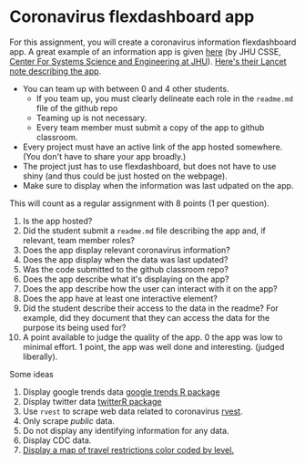 # Coronavirus flexdashboard app

For this assignment, you will create a coronavirus information flexdashboard app. A great example of an information app is given 
[here](https://www.arcgis.com/apps/opsdashboard/index.html#/bda7594740fd40299423467b48e9ecf6) 
(by JHU CSSE, [Center For Systems Science and Engineering at JHU](https://systems.jhu.edu/)). 
[Here's their Lancet note describing the app](https://www.thelancet.com/journals/laninf/article/PIIS1473-3099(20)30120-1/fulltext).

* You can team up with between 0 and 4 other students.
  * If you team up, you must clearly delineate each role in the `readme.md` file of the github repo
  * Teaming up is not necessary.
  * Every team member must submit a copy of the app to github classroom.
* Every project must have an active link of the app hosted somewhere. (You don't have to share your app broadly.)
* The project just has to use flexdashboard, but does not have to use shiny (and thus could be just hosted on the webpage).
* Make sure to display when the information was last udpated on the app.

This will count as a regular assignment with 8 points (1 per question).

1. Is the app hosted?
2. Did the student submit a `readme.md` file describing the app and, if relevant, team member roles?
3. Does the app display relevant coronavirus information?
4. Does the app display when the data was last updated?
5. Was the code submitted to the github classroom repo?
6. Does the app describe what it's displaying on the app?
7. Does the app describe how the user can interact with it on the app?
8. Does the app have at least one interactive element?
9. Did the student describe their access to the data in the readme? For example, did they document that they can access the data for the purpose its being used for? 
10. A point available to judge the quality of the app. 0 the app was low to minimal effort. 1 point, the app was well done and interesting. (judged liberally).

Some ideas
1. Display google trends data [google trends R package](https://cran.r-project.org/web/packages/gtrendsR/gtrendsR.pdf)
2. Display twitter data [twitterR package](https://www.rdocumentation.org/packages/twitteR/versions/1.1.9)
3. Use `rvest` to scrape web data related to coronavirus [rvest](https://blog.rstudio.com/2014/11/24/rvest-easy-web-scraping-with-r/).
  1. Only scrape *public* data. 
  2. Do not display any identifying information for any data.
4. Display CDC data.
  1. [Display a map of travel restrictions color coded by level.](https://www.cdc.gov/coronavirus/2019-ncov/travelers/index.html)
